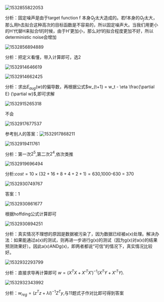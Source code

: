 ![1532855822053](C:\Users\jm\AppData\Local\Temp\1532855822053.png)

分析：固定噪声是由于target function f 本身$Q_f$太大造成的。若f本身的$Q_f$太大，那么用h去拟合这种高次的目标函数是不容易的，所以固定噪声大。当我们用更小的H‘代替H来拟合f的时候，由于H’更加小，那么对f的拟合程度更加不好，所以deterministic noise会增加 

![1532856894889](C:\Users\jm\AppData\Local\Temp\1532856894889.png)

分析：把定义看懂，带入计算即可，选2

![1532914646619](C:\Users\jm\AppData\Local\Temp\1532914646619.png)

![1532914662425](C:\Users\jm\AppData\Local\Temp\1532914662425.png)

分析：求出$E_{aug}(w)$的偏导数，再根据公式$w_{t+1} = w_t - \eta \frac{\partial E} {\partial w}$,即可求解

![1532915265318](C:\Users\jm\AppData\Local\Temp\1532915265318.png)

不会

![1532917677537](C:\Users\jm\AppData\Local\Temp\1532917677537.png)

参考别人的答案：![1532917868211](C:\Users\jm\AppData\Local\Temp\1532917868211.png)

![1532919411761](C:\Users\jm\AppData\Local\Temp\1532919411761.png)

分析：第一次$2^5$,第二次$2^4$,依次类推

![1532919696494](C:\Users\jm\AppData\Local\Temp\1532919696494.png)

分析:$cost = 10\times(32+16+8+4+2+1) = 630$,1000-630 = 370

![1532930749767](C:\Users\jm\AppData\Local\Temp\1532930749767.png)

答案：1

![1532930861677](C:\Users\jm\AppData\Local\Temp\1532930861677.png)

根据hoffding公式计算即可

![1532930894251](C:\Users\jm\AppData\Local\Temp\1532930894251.png)

分析：真实情况不理想的原因是数据被污染了，因为数据已经被a(x)处理。解决办法：如果能通过a(x)的测试，则再进一步进行g(x)的测试（因为g(x)对a(x)的结果预测效果好）。因此a(x)ANDg(x)，即两者都说“可信”的情况下，真实情况比较好。

![1532932293799](C:\Users\jm\AppData\Local\Temp\1532932293799.png)

分析：直接求导再计算即可 $w = (X^TX+X'^TX')^{-1}(X^TY + X'^TY)$.

![1532932343992](C:\Users\jm\AppData\Local\Temp\1532932343992.png)

分析：$w_{reg} = (z^Tz+\lambda I)^{-1}Z^Ty$,与11题式子作对比即可得到答案 



 

